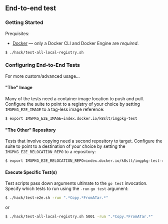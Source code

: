 ## End-to-end test

### Getting Started

Prequisites:
- [Docker](https://docs.docker.com/get-docker/) — only a Docker CLI and Docker Engine are _required_.

```bash
$ ./hack/test-all-local-registry.sh
```

### Configuring End-to-End Tests

For more custom/advanced usage...

#### "The" Image

Many of the tests need a container image location to push and pull.
Configure the suite to point to a registry of your choice by setting `IMGPKG_E2E_IMAGE` to a tag-less image reference:

```bash
$ export IMGPKG_E2E_IMAGE=index.docker.io/k8slt/imgpkg-test
```

#### "The Other" Repository

Tests that involve copying need a second repository to target.
Configure the suite to point to a destination of your choice by setting the `IMGPKG_E2E_RELOCATION_REPO` to a repository:

```bash
$ export IMGPKG_E2E_RELOCATION_REPO=index.docker.io/k8slt/imgpkg-test-relocation
```

#### Execute Specific Test(s)

Test scripts pass down arguments ultimate to the `go test` invocation.
Specify which tests to run using the `-run` `go test` argument:

```bash
$ ./hack/test-e2e.sh -run ".*Copy.*FromATar.*"
```

or

```bash
$ ./hack/test-all-local-registry.sh 5001 -run ".*Copy.*FromATar.*"
```
